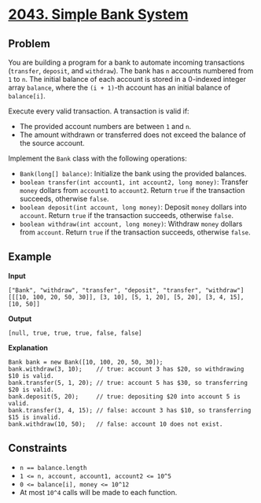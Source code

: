 # [2043. Simple Bank System](https://leetcode.com/problems/simple-bank-system/description)

## Problem

You are building a program for a bank to automate incoming transactions (`transfer`, `deposit`, and `withdraw`). The bank has `n` accounts numbered from `1` to `n`. The initial balance of each account is stored in a 0-indexed integer array `balance`, where the `(i + 1)`-th account has an initial balance of `balance[i]`.

Execute every valid transaction. A transaction is valid if:

- The provided account numbers are between `1` and `n`.
- The amount withdrawn or transferred does not exceed the balance of the source account.

Implement the `Bank` class with the following operations:

- `Bank(long[] balance)`: Initialize the bank using the provided balances.
- `boolean transfer(int account1, int account2, long money)`: Transfer `money` dollars from `account1` to `account2`. Return `true` if the transaction succeeds, otherwise `false`.
- `boolean deposit(int account, long money)`: Deposit `money` dollars into `account`. Return `true` if the transaction succeeds, otherwise `false`.
- `boolean withdraw(int account, long money)`: Withdraw `money` dollars from `account`. Return `true` if the transaction succeeds, otherwise `false`.

## Example

**Input**

```text
["Bank", "withdraw", "transfer", "deposit", "transfer", "withdraw"]
[[[10, 100, 20, 50, 30]], [3, 10], [5, 1, 20], [5, 20], [3, 4, 15], [10, 50]]
```

**Output**

```text
[null, true, true, true, false, false]
```

**Explanation**

```text
Bank bank = new Bank([10, 100, 20, 50, 30]);
bank.withdraw(3, 10);    // true: account 3 has $20, so withdrawing $10 is valid.
bank.transfer(5, 1, 20); // true: account 5 has $30, so transferring $20 is valid.
bank.deposit(5, 20);     // true: depositing $20 into account 5 is valid.
bank.transfer(3, 4, 15); // false: account 3 has $10, so transferring $15 is invalid.
bank.withdraw(10, 50);   // false: account 10 does not exist.
```

## Constraints

- `n == balance.length`
- `1 <= n, account, account1, account2 <= 10^5`
- `0 <= balance[i], money <= 10^12`
- At most `10^4` calls will be made to each function.
